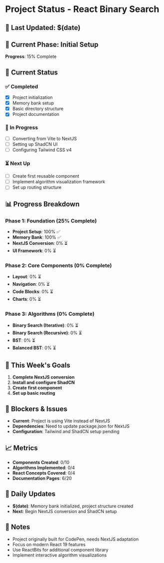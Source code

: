 # Project Status - React Binary Search

## 📅 Last Updated: $(date)

## 🎯 Current Phase: Initial Setup

**Progress**: 15% Complete

## 🚧 Current Status

### ✅ Completed

- [x] Project initialization
- [x] Memory bank setup
- [x] Basic directory structure
- [x] Project documentation

### 🔄 In Progress

- [ ] Converting from Vite to NextJS
- [ ] Setting up ShadCN UI
- [ ] Configuring Tailwind CSS v4

### ⏳ Next Up

- [ ] Create first reusable component
- [ ] Implement algorithm visualization framework
- [ ] Set up routing structure

## 📊 Progress Breakdown

### Phase 1: Foundation (25% Complete)

- **Project Setup**: 100% ✅
- **Memory Bank**: 100% ✅
- **NextJS Conversion**: 0% ⏳
- **UI Framework**: 0% ⏳

### Phase 2: Core Components (0% Complete)

- **Layout**: 0% ⏳
- **Navigation**: 0% ⏳
- **Code Blocks**: 0% ⏳
- **Charts**: 0% ⏳

### Phase 3: Algorithms (0% Complete)

- **Binary Search (Iterative)**: 0% ⏳
- **Binary Search (Recursive)**: 0% ⏳
- **BST**: 0% ⏳
- **Balanced BST**: 0% ⏳

## 🎯 This Week's Goals

1. **Complete NextJS conversion**
2. **Install and configure ShadCN**
3. **Create first component**
4. **Set up basic routing**

## 🚨 Blockers & Issues

- **Current**: Project is using Vite instead of NextJS
- **Dependencies**: Need to update package.json for NextJS
- **Configuration**: Tailwind and ShadCN setup pending

## 📈 Metrics

- **Components Created**: 0/10
- **Algorithms Implemented**: 0/4
- **React Concepts Covered**: 0/4
- **Documentation Pages**: 6/20

## 🔄 Daily Updates

- **$(date)**: Memory bank initialized, project structure created
- **Next**: Begin NextJS conversion and ShadCN setup

## 📝 Notes

- Project originally built for CodePen, needs NextJS adaptation
- Focus on modern React 19 features
- Use ReactBits for additional component library
- Implement interactive algorithm visualizations
